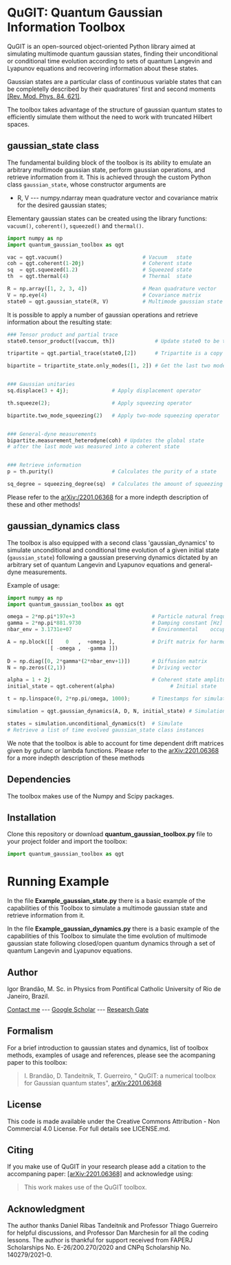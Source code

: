 
# QuGIT: Quantum Gaussian Information Toolbox

QuGIT is an open-sourced object-oriented Python library aimed at simulating multimode quantum gaussian states, finding their unconditional or conditional time evolution according to sets of quantum Langevin and Lyapunov equations and recovering information about these states.

Gaussian states are a particular class of continuous variable states that can be completelly described by their quadratures' first and second moments [[Rev. Mod. Phys. 84, 621]](https://journals.aps.org/rmp/abstract/10.1103/RevModPhys.84.621).  

The toolbox takes advantage of the structure of gaussian quantum states to efficiently simulate them without the need to work with truncated Hilbert spaces.

## gaussian_state class

The fundamental building block of the toolbox is its ability to emulate an arbitrary multimode gaussian state, perform gaussian operations, and retrieve information from it. This is achieved through the custom Python class `gaussian_state`, whose constructor arguments are
 - R, V --- numpy.ndarray mean quadrature vector and covariance matrix for the desired gaussian states;

Elementary gaussian states can be created using the library functions: `vacuum()`, `coherent()`, `squeezed()` and `thermal()`.

```python
import numpy as np
import quantum_gaussian_toolbox as qgt

vac = qgt.vacuum()           				# Vacuum   state
coh = qgt.coherent(1-20j)       			# Coherent state
sq  = qgt.squeezed(1.2)      				# Squeezed state
th  = qgt.thermal(4)             			# Thermal  state

R = np.array([1, 2, 3, 4])                  # Mean quadrature vector
V = np.eye(4)                 				# Covariance matrix
state0 = qgt.gaussian_state(R, V)			# Multimode gaussian state
```

It is possible to apply a number of gaussian operations and retrieve information about the resulting state:

```python
### Tensor product and partial trace
state0.tensor_product([vaccum, th])      		# Update state0 to be the tensor product of itself and the state on the argument

tripartite = qgt.partial_trace(state0,[2])  	# Tripartite is a copy of state0 after partial trace was performed on its 3rd mode. state0 is unchanged

bipartite = tripartite_state.only_modes([1, 2]) # Get the last two modes by performing partial trace over the first and second modes


### Gaussian unitaries
sq.displace(3 + 4j); 	          # Apply displacement operator

th.squeeze(2);        	          # Apply squeezing operator

bipartite.two_mode_squeezing(2)   # Apply two-mode squeezing operator


### General-dyne measurements
bipartite.measurement_heterodyne(coh) # Updates the global state 
# after the last mode was measured into a coherent state


### Retrieve information
p = th.purity()					  # Calculates the purity of a state

sq_degree = squeezing_degree(sq)  # Calculates the amount of squeezing
```

Please refer to the [arXiv:/2201.06368](https://arxiv.org/abs/2201.06368) for a more indepth description of these and other methods!

## gaussian_dynamics class
The toolbox is also equipped with a second class 'gaussian_dynamics' to simulate unconditional and conditional time evolution of a given initial state (`gaussian_state`) following a gaussian preserving dynamics dictated by an arbitrary set of quantum Langevin and Lyapunov equations and general-dyne measurements.

Example of usage:
```python
import numpy as np
import quantum_gaussian_toolbox as qgt

omega = 2*np.pi*197e+3                         # Particle natural frequency [Hz]
gamma = 2*np.pi*881.9730                       # Damping constant [Hz] at 1.4 mbar pressure
nbar_env = 3.1731e+07                          # Environmental    occupation number

A = np.block([[    0   ,  +omega ],            # Drift matrix for harmonic potential
              [ -omega ,  -gamma ]]) 
        
D = np.diag([0, 2*gamma*(2*nbar_env+1)])       # Diffusion matrix
N = np.zeros((2,1))                            # Driving vector

alpha = 1 + 2j                                 # Coherent state amplitude
initial_state = qgt.coherent(alpha) 		         # Initial state

t = np.linspace(0, 2*np.pi/omega, 1000);       # Timestamps for simulation

simulation = qgt.gaussian_dynamics(A, D, N, initial_state) # Simulation instance

states = simulation.unconditional_dynamics(t)  # Simulate
# Retrieve a list of time evolved gaussian_state class instances
```

We note that  the toolbox is able to account for time dependent drift matrices given by gufunc or lambda functions. Please refer to the [arXiv:2201.06368](https://arxiv.org/abs/2201.06368) for a more indepth description of these methods


## Dependencies

The toolbox makes use of the Numpy and Scipy packages.

## Installation

Clone this repository or download **quantum_gaussian_toolbox.py** file to your project folder and import the toolbox:

```python
import quantum_gaussian_toolbox as qgt
```

# Running Example
In the file **Example_gaussian_state.py** there is a basic example of the capabilities of this Toolbox to simulate a multimode gaussian state and retrieve information from it.

In the file **Example_gaussian_dynamics.py** there is a basic example of the capabilities of this Toolbox to simulate the time evolution of multimode gaussian state following closed/open quantum dynamics through a set of quantum Langevin and Lyapunov equations.

## Author
 Igor Brandão, M. Sc. in Physics from Pontifical Catholic University of Rio de Janeiro, Brazil.
 
 [Contact me](mailto:igorbrandao@aluno.puc-rio.br) --- [ Google Scholar](https://scholar.google.com.br/citations?user=WuywvSEAAAAJ) --- [Research Gate](https://www.researchgate.net/profile/Igor-Brandao-2)

## Formalism
For a brief introduction to gaussian states and dynamics, list of toolbox  methods, examples of usage and references, please see the acompaning paper to this toolbox:
> I. Brandão, D. Tandeitnik, T. Guerreiro, " QuGIT: a numerical toolbox for Gaussian quantum states", [arXiv:2201.06368](https://arxiv.org/abs/2201.06368)

## License
This code is made available under the Creative Commons Attribution - Non Commercial 4.0 License. For full details see LICENSE.md.

## Citing
If you make use of QuGIT in your research please add a citation to the accompaning paper: [[arXiv:2201.06368]](https://arxiv.org/abs/2201.06368) and acknowledge using:

> This work makes use of the QuGIT toolbox.

## Acknowledgment
The author thanks Daniel Ribas Tandeitnik and Professor Thiago Guerreiro for helpful discussions, and Professor Dan Marchesin for all the coding lessons. The author is thankful for support received from FAPERJ Scholarships No. E-26/200.270/2020 and CNPq Scholarship No. 140279/2021-0.



